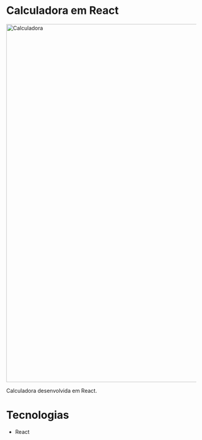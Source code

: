 # Calculadora em React

<img width="948" alt="Calculadora" src="https://user-images.githubusercontent.com/62962707/105540958-1cd86f80-5d08-11eb-9c99-73fca07229c0.PNG">

Calculadora desenvolvida em React.

# Tecnologias

- React
